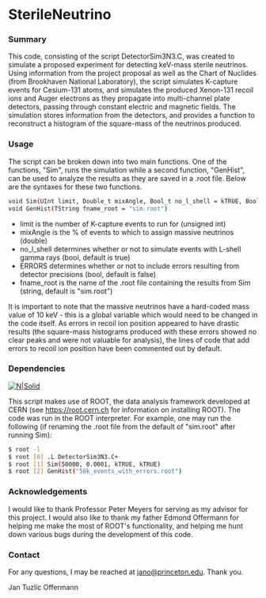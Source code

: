 # SterileNeutrino

### Summary
This code, consisting of the script DetectorSim3N3.C, was created to simulate a proposed experiment for detecting keV-mass sterile neutrinos. Using information from the project proposal as well as the Chart of Nuclides (from Brookhaven National Laboratory), the script simulates K-capture events for Cesium-131 atoms, and simulates the produced Xenon-131 recoil ions and Auger electrons as they propagate into multi-channel plate detectors, passing through constant electric and magnetic fields. The simulation stores information from the detectors, and provides a function to reconstruct a histogram of the square-mass of the neutrinos produced.

### Usage
The script can be broken down into two main functions. One of the functions, "Sim", runs the simulation while a second function, "GenHist", can be used to analyze the results as they are saved in a .root file. Below are the syntaxes for these two functions.
```sh
void Sim(UInt limit, Double_t mixAngle, Bool_t no_l_shell = kTRUE, Bool_t ERRORS = kFALSE)
void GenHist(TString fname_root = "sim.root")
```
  - limit is the number of K-capture events to run for (unsigned int)
  - mixAngle is the % of events to which to assign massive neutrinos (double)
  - no_l_shell determines whether or not to simulate events with L-shell gamma rays (bool, default is true)
  - ERRORS determines whether or not to include errors resulting from detector precisions (bool, default is false)
  - fname_root is the name of the .root file containing the results from Sim (string, default is "sim.root")

It is important to note that the massive neutrinos have a hard-coded mass value of 10 keV - this is a global variable which would need to be changed in the code itself.
As errors in recoil ion position appeared to have drastic results (the square-mass histograms produced with these errors showed no clear peaks and were not valuable for analysis), the lines of code that add errors to recoil ion position have been commented out by default.

### Dependencies
[![N|Solid](https://d35c7d8c.web.cern.ch/sites/d35c7d8c.web.cern.ch/files/website-banner-allnew-croped_3.png)](https://root.cern.ch)

This script makes use of ROOT, the data analysis framework developed at CERN (see https://root.cern.ch for information on installing ROOT).
The code was run in the ROOT interpreter. For example, one may run the following (if renaming the .root file from the default of "sim.root" after running Sim):
```sh
$ root -l
$ root [0] .L DetectorSim3N3.C+
$ root [1] Sim(50000, 0.0001, kTRUE, kTRUE)
$ root [2] GenHist("50k_events_with_errors.root")
```
### Acknowledgements

I would like to thank Professor Peter Meyers for serving as my advisor for this project. I would also like to thank my father Edmond Offermann for helping me make the most of ROOT's functionality, and helping me hunt down various bugs during the development of this code.

### Contact
For any questions, I may be reached at jano@princeton.edu. Thank you.

Jan Tuzlic Offermann
